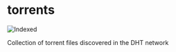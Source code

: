 torrents 
========
![Indexed](https://img.shields.io/badge/indexed-106053-blue)

Collection of torrent files discovered in the DHT network
